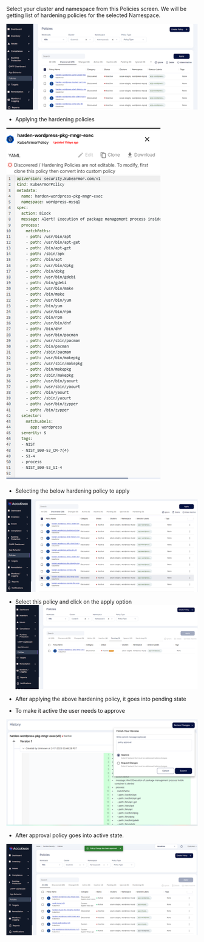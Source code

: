 Select your cluster and namespace from this Policies screen. We will be getting list of hardening policies for the selected Namespace.

![](/use-cases/images/app-harden-1.png)

+ Applying the hardening policies 

![](/use-cases/images/app-harden-2.png)

+ Selecting the below hardening policy to apply

![](/use-cases/images/app-harden-3.png)

+ Select this policy and click on the apply option 
![](/use-cases/images/app-harden-4.png)

+ After applying the above hardening policy, it goes into pending state 

+ To make it active the user needs to approve

![](/use-cases/images/app-harden-5.png)

+ After approval policy goes into active state. 

![](/use-cases/images/app-harden-6.png)